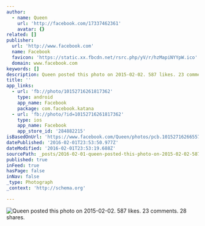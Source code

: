 ```yaml
---
author:
  - name: Queen
    url: 'http://facebook.com/17337462361'
    avatar: {}
related: []
publisher:
  url: 'http://www.facebook.com'
  name: Facebook
  favicon: 'https://static.xx.fbcdn.net/rsrc.php/yV/r/hzMapiNYYpW.ico'
  domain: www.facebook.com
keywords: []
description: Queen posted this photo on 2015-02-02. 587 likes. 23 comments. 28 shares.
title: ''
app_links:
  - url: 'fb://photo/10152716261817362'
    type: android
    app_name: Facebook
    package: com.facebook.katana
  - url: 'fb://photo/?id=10152716261817362'
    type: ios
    app_name: Facebook
    app_store_id: '284882215'
isBasedOnUrl: 'https://www.facebook.com/Queen/photos/pcb.10152716266557362/10152716261817362/?type=3&theater'
datePublished: '2016-02-01T23:53:50.977Z'
dateModified: '2016-02-01T23:53:19.688Z'
sourcePath: _posts/2016-02-01-queen-posted-this-photo-on-2015-02-02-587-likes-23-comment.md
published: true
inFeed: true
hasPage: false
inNav: false
_type: Photograph
_context: 'http://schema.org'

---
```

![Queen posted this photo on 2015-02-02&period; 587 likes&period; 23 comments&period; 28 shares&period;](https://scontent.xx.fbcdn.net/hphotos-xaf1/t31.0-8/s720x720/10960527_10152716261817362_3189972151845789841_o.jpg)